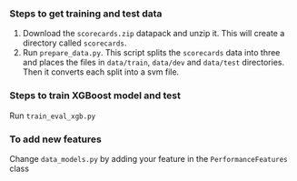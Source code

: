 ### Steps to get training and test data
1. Download the `scorecards.zip` datapack and unzip it. This will create a directory called `scorecards`.
2. Run `prepare_data.py`. This script splits the `scorecards` data into three and places the files in `data/train`, `data/dev` and `data/test` directories. Then it converts each split into a svm file.

### Steps to train XGBoost model and test
Run `train_eval_xgb.py`

### To add new features
Change `data_models.py` by adding your feature in the ``PerformanceFeatures`` class
